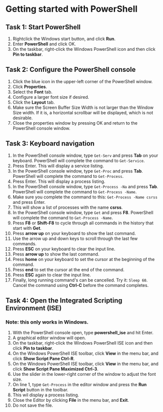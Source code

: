 # Getting started with PowerShell

## Task 1: Start PowerShell
1. Rightclick the Windows start button, and click **Run**.
1. Enter **PowerShell** and click OK.
1. On the taskbar, right-click the Windows PowerShell icon and then click **Pin to taskbar**.


## Task 2: Configure the PowerShell console
1. Click the blue icon in the upper-left corner of the PowerShell window.
1. Click **Properties**.
1. Select the **Font** tab.
1. Configure a larger font size if desired.
1. Click the **Layout** tab.
1. Make sure the Screen Buffer Size Width is not larger than the Window Size width. If it is, a horizontal scrollbar will be displayed, which is not desirable.
1. Close the properties window by pressing OK and return to the PowerShell console window.


## Task 3: Keyboard navigation
1. In the PowerShell console window, type ```Get-Serv``` and press **Tab** on your keyboard. PowerShell will complete the command to ```Get-Service```.
1. Press Enter. This will display a service listing.
1. In the PowerShell console window, type ```Get-Proc``` and press **Tab**. PowerShell will complete the command to ```Get-Process```.
1. Press Enter. This will display a process listing.
1. In the PowerShell console window, type ```Get-Process -Na``` and press **Tab**. PowerShell will complete the command to ```Get-Process -Name```.
1. Make sure you complete the command to this: ```Get-Process -Name csrss``` and press Enter.
1. This will show a list of processes with the name **csrss**.
1. In the PowerShell console window, type ```Get``` and press **F8**. PowerShell will complete the command to ```Get-Process -Name```.
1. Press **F8** or **Shift-F8** to cycle through all commands in the history that start with **Get**.
1. Press **arrow up** on your keyboard to show the last command.
1. Use the arrow up and down keys to scroll through the last few commands.
1. Press **ESC** on your keyboard to clear the input line.
1. Press **arrow up** to show the last command.
1. Press **home** on your keyboard to set the cursor at the beginning of the command.
1. Press **end** to set the cursor at the end of the command.
1. Press **ESC** again to clear the input line.
1. Finally, long running command's can be cancelled. Try it: ```Sleep 60```. Cancel the command using **Ctrl-C** before the command completes.


## Task 4: Open the Integrated Scripting Environment (ISE)
### Note: this only works in Windows.
1. With the PowerShell console open, type **powershell_ise** and hit Enter.
1. A graphical editor window will open.
1. On the taskbar, right-click the Windows PowerShell ISE icon and then click **Pin to taskbar**.
1. On the Windows PowerShell ISE toolbar, click **View** in the menu bar, and click **Show Script Pane  Ctrl-R**.
1. On the Windows PowerShell ISE toolbar, click **View** in the menu bar, and click **Show Script Pane Maximized  Ctrl-3**.
1. Use the slider in the lower-right corner of the window to adjust the font size.
1. On line 1, type ```Get-Process``` in the editor window and press the **Run Script** button in the toolbar.
1. This wil display a process listing.
1. Close the Editor by clicking **File** in the menu bar, and **Exit**.
1. Do not save the file.

